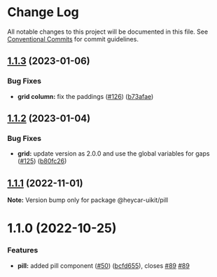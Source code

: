 # Change Log

All notable changes to this project will be documented in this file.
See [Conventional Commits](https://conventionalcommits.org) for commit guidelines.

## [1.1.3](https://github.com/hey-car/heycar-uikit/compare/@heycar-uikit/pill@1.1.2...@heycar-uikit/pill@1.1.3) (2023-01-06)


### Bug Fixes

* **grid column:** fix the paddings ([#126](https://github.com/hey-car/heycar-uikit/issues/126)) ([b73afae](https://github.com/hey-car/heycar-uikit/commit/b73afaeeec8dc79c4de2d37c56fd11cb2d4fae5a))





## [1.1.2](https://github.com/hey-car/heycar-uikit/compare/@heycar-uikit/pill@1.1.1...@heycar-uikit/pill@1.1.2) (2023-01-04)


### Bug Fixes

* **grid:** update version as 2.0.0 and use the global variables for gaps ([#125](https://github.com/hey-car/heycar-uikit/issues/125)) ([b80fc26](https://github.com/hey-car/heycar-uikit/commit/b80fc26be86b14988cbd4cde636baf11d6de8acb))





## [1.1.1](https://github.com/hey-car/heycar-uikit/compare/@heycar-uikit/pill@1.1.0...@heycar-uikit/pill@1.1.1) (2022-11-01)

**Note:** Version bump only for package @heycar-uikit/pill





# 1.1.0 (2022-10-25)


### Features

* **pill:** added pill component ([#50](https://github.com/hey-car/heycar-uikit/issues/50)) ([bcfd655](https://github.com/hey-car/heycar-uikit/commit/bcfd6554e308627c8a7e3fb1a5c7d9d4511e876b)), closes [#89](https://github.com/hey-car/heycar-uikit/issues/89) [#89](https://github.com/hey-car/heycar-uikit/issues/89)
